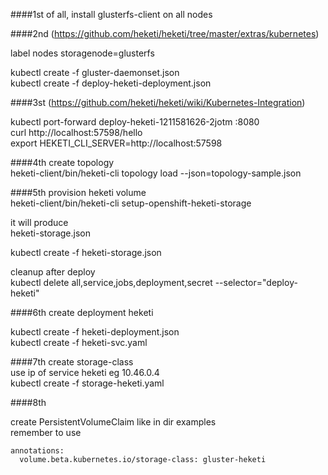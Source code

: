 ####1st of all, install glusterfs-client on all nodes

####2nd (https://github.com/heketi/heketi/tree/master/extras/kubernetes)

label nodes storagenode=glusterfs  

kubectl create -f gluster-daemonset.json  
kubectl create -f deploy-heketi-deployment.json  

####3st (https://github.com/heketi/heketi/wiki/Kubernetes-Integration)

kubectl port-forward deploy-heketi-1211581626-2jotm :8080  
curl http://localhost:57598/hello  
export HEKETI_CLI_SERVER=http://localhost:57598  

####4th
create topology  
heketi-client/bin/heketi-cli topology load --json=topology-sample.json  

####5th
provision heketi volume  
heketi-client/bin/heketi-cli setup-openshift-heketi-storage  

it will produce  
heketi-storage.json  

kubectl create -f heketi-storage.json  

cleanup after deploy  
kubectl delete all,service,jobs,deployment,secret --selector="deploy-heketi"  


####6th
create deployment heketi  

kubectl create -f heketi-deployment.json  
kubectl create -f heketi-svc.yaml  

####7th
create storage-class  
use ip of service heketi eg 10.46.0.4  
kubectl create -f storage-heketi.yaml    

####8th

create PersistentVolumeClaim like in dir examples  
remember  to use  

```
annotations:
  volume.beta.kubernetes.io/storage-class: gluster-heketi
```  
